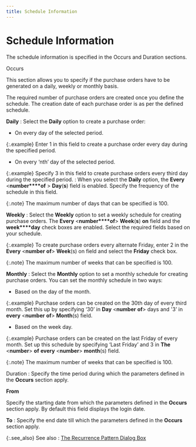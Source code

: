 ```yaml
---
title: Schedule Information
---
```


# Schedule Information


The schedule information is specified in the Occurs and Duration sections.


Occurs


This section allows you to specify if the purchase orders have to be  generated on a daily, weekly or monthly basis.


The required number of purchase orders are created once you define the  schedule. The creation date of each purchase order is as per the defined  schedule.


**Daily**
: Select the **Daily**  option to create a purchase order:

- On every day  of the selected period.



{:.example}
Enter 1 in this field to create a purchase  order every day during the specified period.

- On every ‘nth’  day of the selected period.



{:.example}
Specify 3 in this field to create purchase  orders every third day during the specified period.
: When you select the **Daily**  option, the **Every** <**number****of** > **Day**(**s**) field  is enabled. Specify the frequency of the schedule in this field.


{:.note}
The maximum number of days that can be specified  is 100.


**Weekly**
: Select the **Weekly**  option to set a weekly schedule for creating purchase orders. The **Every** <**number****of**> **Week**(**s**) **on** field and the **week****day** check boxes are enabled. Select  the required fields based on your schedule.


{:.example}
To create purchase orders every alternate  Friday, enter 2 in the **Every** <**number** **of**>  **Week**(s)  on field and select the **Friday**  check box.


{:.note}
The maximum number of weeks that can be specified is  100.


**Monthly**
: Select the **Monthly**  option to set a monthly schedule for creating purchase orders. You can  set the monthly schedule in two ways:

- Based on the  day of the month.



{:.example}
Purchase orders can be created on the 30th  day of every third month. Set this up by specifying ‘30’ in **Day**  <**number** **of**>  days and '3’ in **every** <**number** **of**>  **Month**(s)  field.

- Based on the  week day.



{:.example}
Purchase orders can be created on the last  Friday of every month. Set up this schedule by specifying ‘Last Friday’  and 3 in **The** <**number**>  **of** **every**  <**number**> **month**(s)  field.


{:.note}
The maximum number of weeks that can be specified is  100.


Duration
: Specify the time period during which the parameters  defined in the **Occurs** section  apply.


****From****


Specify the starting date from which the  parameters defined in the **Occurs**  section apply. By default this field displays the login date.


**To**
: Specify the end date till which the parameters defined  in the **Occurs** section apply.


{:.see_also}
See also
: [The  Recurrence Pattern Dialog Box]({{site.pp_baseurl}}/purc-proc/recur-pmnts/define-recurrence-pattern/the_recurrence_pattern_dialog_box_purchase_orders_contents.html)
